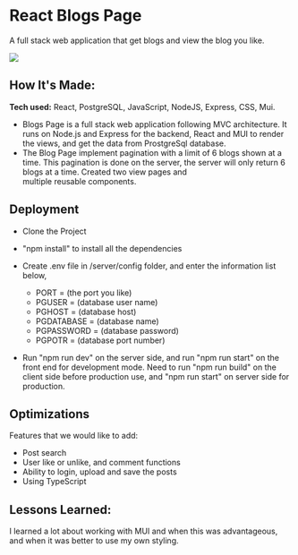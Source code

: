 # React Blogs Page
A full stack web application that get blogs and view the blog you like.

![](https://user-images.githubusercontent.com/103638319/209824690-0c48bf72-3997-49ec-bbae-12c40d29a224.png)


## How It's Made:
**Tech used:** React, PostgreSQL, JavaScript, NodeJS, Express, CSS, Mui.
- Blogs Page is a full stack web application following MVC architecture. It runs on Node.js and Express for the backend, React and MUI to render the views, and get the data from ProstgreSql database. 
- The Blog Page implement pagination with a limit of 6 blogs shown at a time. This pagination is done on the server, the server will only return 6 blogs at a time. Created two view pages and multiple reusable components.


## Deployment
- Clone the Project
- "npm install" to install all the dependencies
- Create .env file in /server/config folder, and enter the information list below,
    - PORT = (the port you like)
    - PGUSER = (database user name)
    - PGHOST = (database host)
    - PGDATABASE = (database name)
    - PGPASSWORD = (database password)
    - PGPOTR = (database port number)
    
- Run "npm run dev" on the server side, and run "npm run start" on the front end for development mode. Need to run "npm run build" on the client side before production use, and "npm run start" on server side for production. 


## Optimizations
Features that we would like to add:
- Post search 
- User like or unlike, and comment functions
- Ability to login, upload and save the posts
- Using TypeScript


## Lessons Learned:
I learned a lot about working with MUI and when this was advantageous, and when it was better to use my own styling.


